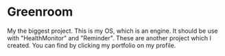 # Greenroom
My the biggest project. This is my OS, which is an engine. It should be use with "HealthMonitor" and "Reminder". 
These are another project which I created. You can find by clicking my portfolio on my profile.
